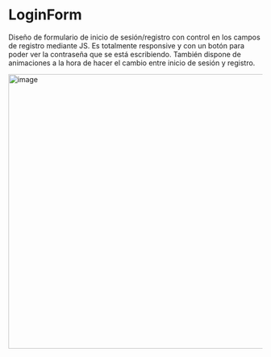 # LoginForm

Diseño de formulario de inicio de sesión/registro con control en los campos de registro mediante JS. Es totalmente responsive y con un botón para poder ver la contraseña que se está escribiendo. También dispone de animaciones a la hora de hacer el cambio entre inicio de sesión y registro.

<img width="545" alt="image" src="https://github.com/BlackCodePP/Formulario/assets/133769677/7bd7c4d2-5dac-4ab1-a385-74fa3462a79d">
